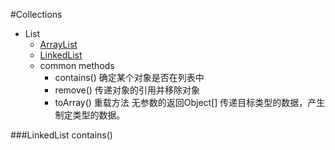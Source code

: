 #Collections

- List 
  - [ArrayList](#ArrayList)
  - [LinkedList](#LinkedList)
  - common methods
    - contains() 确定某个对象是否在列表中
    - remove()  传递对象的引用并移除对象
    - toArray() 重载方法 无参数的返回Object[] 传递目标类型的数据，产生制定类型的数据。
  

###LinkedList
contains()
